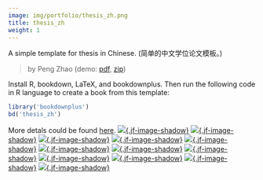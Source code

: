 ```yaml
---
image: img/portfolio/thesis_zh.png
title: thesis_zh
weight: 1
---
```


A simple template for thesis in Chinese. (简单的中文学位论文模板。)

> by Peng Zhao (demo: [pdf](https://github.com/pzhaonet/bookdownplus/raw/master/inst2/thesis_zh/showcase/thesis_zh.pdf), [zip](https://github.com/pzhaonet/bookdownplus/raw/master/inst/templates/thesis_zh.zip))

<!--more-->

Install R, bookdown, LaTeX, and bookdownplus. Then run the following code in R language to create a book from this template:

```r
library('bookdownplus')
bd('thesis_zh')
```

More detals could be found [here](https://github.com/pzhaonet/bookdownplus).
[![](https://github.com/pzhaonet/bookdownplus/raw/master/inst2/thesis_zh/showcase/cover.png){.jf-image-shadow}](https://github.com/pzhaonet/bookdownplus/raw/master/inst2/thesis_zh/showcase/cover.png)
[![](https://github.com/pzhaonet/bookdownplus/raw/master/inst2/thesis_zh/showcase/thesis_zh11.png){.jf-image-shadow}](https://github.com/pzhaonet/bookdownplus/raw/master/inst2/thesis_zh/showcase/thesis_zh11.png)
[![](https://github.com/pzhaonet/bookdownplus/raw/master/inst2/thesis_zh/showcase/thesis_zh13.png){.jf-image-shadow}](https://github.com/pzhaonet/bookdownplus/raw/master/inst2/thesis_zh/showcase/thesis_zh13.png)
[![](https://github.com/pzhaonet/bookdownplus/raw/master/inst2/thesis_zh/showcase/thesis_zh15.png){.jf-image-shadow}](https://github.com/pzhaonet/bookdownplus/raw/master/inst2/thesis_zh/showcase/thesis_zh15.png)
[![](https://github.com/pzhaonet/bookdownplus/raw/master/inst2/thesis_zh/showcase/thesis_zh17.png){.jf-image-shadow}](https://github.com/pzhaonet/bookdownplus/raw/master/inst2/thesis_zh/showcase/thesis_zh17.png)
[![](https://github.com/pzhaonet/bookdownplus/raw/master/inst2/thesis_zh/showcase/thesis_zh19.png){.jf-image-shadow}](https://github.com/pzhaonet/bookdownplus/raw/master/inst2/thesis_zh/showcase/thesis_zh19.png)
[![](https://github.com/pzhaonet/bookdownplus/raw/master/inst2/thesis_zh/showcase/thesis_zh21.png){.jf-image-shadow}](https://github.com/pzhaonet/bookdownplus/raw/master/inst2/thesis_zh/showcase/thesis_zh21.png)
[![](https://github.com/pzhaonet/bookdownplus/raw/master/inst2/thesis_zh/showcase/thesis_zh23.png){.jf-image-shadow}](https://github.com/pzhaonet/bookdownplus/raw/master/inst2/thesis_zh/showcase/thesis_zh23.png)
[![](https://github.com/pzhaonet/bookdownplus/raw/master/inst2/thesis_zh/showcase/thesis_zh25.png){.jf-image-shadow}](https://github.com/pzhaonet/bookdownplus/raw/master/inst2/thesis_zh/showcase/thesis_zh25.png)
[![](https://github.com/pzhaonet/bookdownplus/raw/master/inst2/thesis_zh/showcase/thesis_zh27.png){.jf-image-shadow}](https://github.com/pzhaonet/bookdownplus/raw/master/inst2/thesis_zh/showcase/thesis_zh27.png)
[![](https://github.com/pzhaonet/bookdownplus/raw/master/inst2/thesis_zh/showcase/thesis_zh29.png){.jf-image-shadow}](https://github.com/pzhaonet/bookdownplus/raw/master/inst2/thesis_zh/showcase/thesis_zh29.png)
[![](https://github.com/pzhaonet/bookdownplus/raw/master/inst2/thesis_zh/showcase/thesis_zh9.png){.jf-image-shadow}](https://github.com/pzhaonet/bookdownplus/raw/master/inst2/thesis_zh/showcase/thesis_zh9.png)

